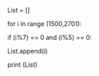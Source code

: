List = []


for i in range (1500,2701):
    
    
if (i%7) == 0 and (i%5) == 0:
        
        
List.append(i) 
        
        

print (List)
        

